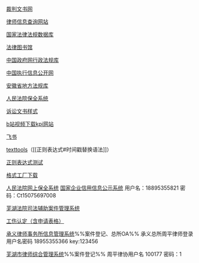 [裁判文书网](https://wenshu.court.gov.cn/)

[律师信息查询网站](https://credit.acla.org.cn/)

[国家法律法规数据库](https://flk.npc.gov.cn/)

[法律图书馆](http://www.law-lib.com/)

[中国政府网行政法规库](http://www.gov.cn/zhengce/xzfgk/index.htm)

[中国执行信息公开网](http://zxgk.court.gov.cn/)

[安徽省地方法规库](http://61.191.20.190/list.jsp?strColId=96efd7a1c2394841b05eca98d0b98862&strWebSiteId=1448865560847002&strParentId=63383ae4d8944b299797b432f55eb763&strColParentId=96efd7a1c2394841b05eca98d0b98862)

[人民法院保全系统](https://baoquan.court.gov.cn/#/home/index)

[诉讼文书样式](https://www.court.gov.cn/susongyangshi-80.html)

[b站视频下载kpi网站](https://xbeibeix.com/api/bilibili/)

[飞书](https://m6jm2fdo18.feishu.cn/workplace/)

[texttools](https://mytexttools.com/)（[[正则表达式#时间戳替换语法]]）

[正则表达式测试](https://regex101.com/)

[格式工厂下载](http://www.pcfreetime.com/formatfactory/CN/index.html)

[人民法院网上保全系统](https://baoquan.court.gov.cn/#/home/index)
[国家企业信用信息公示系统](http://www.gsxt.gov.cn/socialuser-use-login.html?aaa=)
用户名：18895355821 密码：Ct15075697008

[芜湖法院司法辅助案件管理系统](http://60.167.92.248:8100)

[工伤认定（含申请表格）](https://baike.baidu.com/item/%E5%B7%A5%E4%BC%A4%E8%AE%A4%E5%AE%9A/5179581?fr=aladdin)

[承义律师事务所信息管理系统](http://36.7.115.54:8070/cylssws/login)%%案件登记、总所OA%%
承义总所周平律师登录用户名密码
18955355366  key:123456

[芜湖市律师综合管理系统](http://60.167.58.41:1983/lsxt/login)%%案件登记%%
周平律协用户名 100177 密码：1